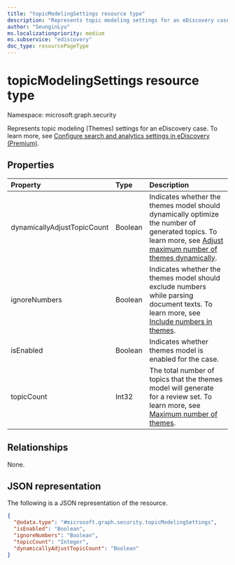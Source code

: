 ```yaml
---
title: "topicModelingSettings resource type"
description: "Represents topic modeling settings for an eDiscovery case"
author: "SeunginLyu"
ms.localizationpriority: medium
ms.subservice: "ediscovery"
doc_type: resourcePageType
---
```


# topicModelingSettings resource type

Namespace: microsoft.graph.security



Represents topic modeling (Themes) settings for an eDiscovery case. To learn more, see [Configure search and analytics settings in eDiscovery (Premium)](/microsoft-365/compliance/configure-search-and-analytics-settings-in-advanced-ediscovery).


## Properties
|Property|Type|Description|
|:---|:---|:---|
|dynamicallyAdjustTopicCount|Boolean|Indicates whether the themes model should dynamically optimize the number of generated topics. To learn more, see [Adjust maximum number of themes dynamically](/microsoft-365/compliance/configure-search-and-analytics-settings-in-advanced-ediscovery#themes).|
|ignoreNumbers|Boolean|Indicates whether the themes model should exclude numbers while parsing document texts. To learn more, see [Include numbers in themes](/microsoft-365/compliance/configure-search-and-analytics-settings-in-advanced-ediscovery#themes).|
|isEnabled|Boolean|Indicates whether themes model is enabled for the case.|
|topicCount|Int32|The total number of topics that the themes model will generate for a review set. To learn more, see [Maximum number of themes](/microsoft-365/compliance/configure-search-and-analytics-settings-in-advanced-ediscovery#themes).|

## Relationships
None.

## JSON representation
The following is a JSON representation of the resource.
<!-- {
  "blockType": "resource",
  "@odata.type": "microsoft.graph.security.topicModelingSettings"
}
-->
``` json
{
  "@odata.type": "#microsoft.graph.security.topicModelingSettings",
  "isEnabled": "Boolean",
  "ignoreNumbers": "Boolean",
  "topicCount": "Integer",
  "dynamicallyAdjustTopicCount": "Boolean"
}
```

